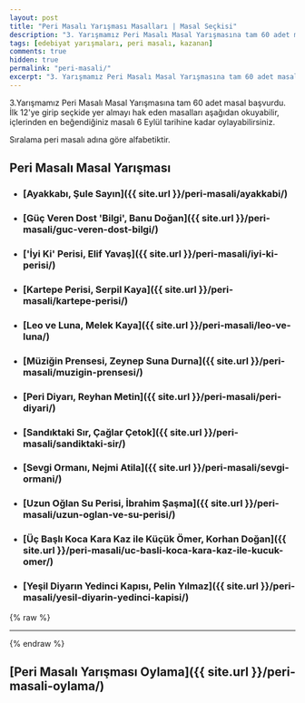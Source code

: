 ```yaml
---
layout: post
title: "Peri Masalı Yarışması Masalları | Masal Seçkisi"
description: "3. Yarışmamız Peri Masalı Masal Yarışmasına tam 60 adet masal başvurdu. İlk 12'ye girip seçkide yer almayı hak eden masalları aşağıdan okuyabilir, içlerinden en beğendiğiniz masalı 6 Eylül tarihine kadar oylayabilirsiniz."
tags: [edebiyat yarışmaları, peri masalı, kazanan]
comments: true
hidden: true
permalink: "peri-masali/"
excerpt: "3. Yarışmamız Peri Masalı Masal Yarışmasına tam 60 adet masal başvurdu. İlk 12'ye girip seçkide yer almayı hak eden masalları aşağıdan okuyabilir, içlerinden en beğendiğiniz masalı 6 Eylül tarihine kadar oylayabilirsiniz."
---
```


3.Yarışmamız Peri Masalı Masal Yarışmasına tam 60 adet masal başvurdu. İlk 12'ye girip seçkide yer almayı hak eden masalları aşağıdan okuyabilir, içlerinden en beğendiğiniz masalı 6 Eylül tarihine kadar oylayabilirsiniz.

Sıralama peri masalı adına göre alfabetiktir.

## Peri Masalı Masal Yarışması

- ### [Ayakkabı, Şule Sayın]({{ site.url }}/peri-masali/ayakkabi/)

- ### [Güç Veren Dost 'Bilgi', Banu Doğan]({{ site.url }}/peri-masali/guc-veren-dost-bilgi/)

- ### ['İyi Ki' Perisi, Elif Yavaş]({{ site.url }}/peri-masali/iyi-ki-perisi/)

- ### [Kartepe Perisi, Serpil Kaya]({{ site.url }}/peri-masali/kartepe-perisi/)

- ### [Leo ve Luna, Melek Kaya]({{ site.url }}/peri-masali/leo-ve-luna/)

- ### [Müziğin Prensesi, Zeynep Suna Durna]({{ site.url }}/peri-masali/muzigin-prensesi/)

- ### [Peri Diyarı, Reyhan Metin]({{ site.url }}/peri-masali/peri-diyari/)

- ### [Sandıktaki Sır, Çağlar Çetok]({{ site.url }}/peri-masali/sandiktaki-sir/)

- ### [Sevgi Ormanı, Nejmi Atila]({{ site.url }}/peri-masali/sevgi-ormani/)

- ### [Uzun Oğlan Su Perisi, İbrahim Şaşma]({{ site.url }}/peri-masali/uzun-oglan-ve-su-perisi/)

- ### [Üç Başlı Koca Kara Kaz ile Küçük Ömer, Korhan Doğan]({{ site.url }}/peri-masali/uc-basli-koca-kara-kaz-ile-kucuk-omer/)

- ### [Yeşil Diyarın Yedinci Kapısı, Pelin Yılmaz]({{ site.url }}/peri-masali/yesil-diyarin-yedinci-kapisi/)  

{% raw %}
<hr>
{% endraw %}

## [Peri Masalı Yarışması Oylama]({{ site.url }}/peri-masali-oylama/)